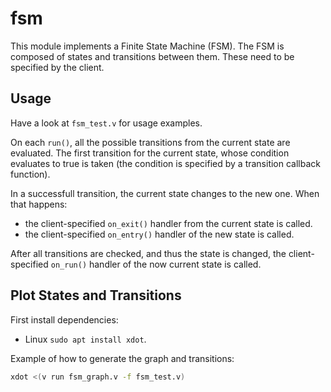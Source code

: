 # fsm

This module implements a Finite State Machine (FSM).
The FSM is composed of states and transitions between them.
These need to be specified by the client.

## Usage

Have a look at `fsm_test.v` for usage examples.

On each `run()`, all the possible transitions from the current state are evaluated.
The first transition for the current state, whose condition evaluates to true is
taken (the condition is specified by a transition callback function). 

In a successfull transition, the current state changes to the new one.
When that happens:
* the client-specified `on_exit()` handler from the current state is called.
* the client-specified `on_entry()` handler of the new state is called.

After all transitions are checked, and thus the state is changed, the client-specified
`on_run()` handler of the now current state is called.

## Plot States and Transitions

First install dependencies:
* Linux `sudo apt install xdot`.

Example of how to generate the graph and transitions:
```bash
xdot <(v run fsm_graph.v -f fsm_test.v)
```
